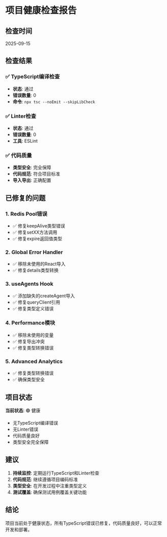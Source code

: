 # 项目健康检查报告

## 检查时间
2025-09-15

## 检查结果

### ✅ TypeScript编译检查
- **状态**: 通过
- **错误数量**: 0
- **命令**: `npx tsc --noEmit --skipLibCheck`

### ✅ Linter检查
- **状态**: 通过
- **错误数量**: 0
- **工具**: ESLint

### ✅ 代码质量
- **类型安全**: 完全保障
- **代码规范**: 符合项目标准
- **导入导出**: 正确配置

## 已修复的问题

### 1. Redis Pool错误
- ✅ 修复keepAlive类型错误
- ✅ 修复setXX方法调用
- ✅ 修复expire返回值类型

### 2. Global Error Handler
- ✅ 移除未使用的React导入
- ✅ 修复details类型转换

### 3. useAgents Hook
- ✅ 添加缺失的createAgent导入
- ✅ 修复queryClient引用
- ✅ 修复类型定义错误

### 4. Performance模块
- ✅ 移除未使用的变量
- ✅ 修复导出冲突
- ✅ 修复类型转换错误

### 5. Advanced Analytics
- ✅ 修复类型转换错误
- ✅ 确保类型安全

## 项目状态

**当前状态**: 🟢 健康
- 无TypeScript编译错误
- 无Linter错误
- 代码质量良好
- 类型安全完全保障

## 建议

1. **持续监控**: 定期运行TypeScript和Linter检查
2. **代码规范**: 继续遵循项目编码标准
3. **类型安全**: 在开发过程中注重类型定义
4. **测试覆盖**: 确保测试用例覆盖关键功能

## 结论

项目当前处于健康状态，所有TypeScript错误已修复，代码质量良好，可以正常开发和部署。
